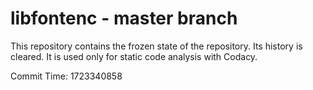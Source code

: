 # libfontenc - master branch

This repository contains the frozen state of the repository.
Its history is cleared. It is used only for static code
analysis with Codacy.

Commit Time: 1723340858